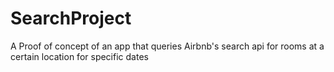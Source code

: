 # SearchProject
A Proof of concept of an app that queries Airbnb's search api for rooms at a certain location for specific dates


